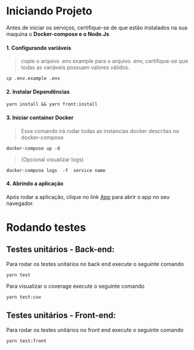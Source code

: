 # Iniciando Projeto

Antes de iniciar os serviços, certifique-se de que estão instalados na sua maquina o **Docker-compose e o Node.Js**

#### 1. Configurando variáveis
   > copie o arquivo .env.example para o arquivo .env, certifique-se que todas as variáveis possuam valores válidos.

```
cp .env.example .env
```

#### 2. Instalar Dependências

```shell
yarn install && yarn front:install
```

#### 3. Iniciar container Docker
> Esse comando irá rodar todas as instancias docker descritas no docker-compose
```shell
docker-compose up -d
```

> (Opcional visualizar logs)
```shell
docker-compose logs  -f  service name
```

#### 4. Abrindo a aplicação

Após rodar a aplicação, clique no link [App](http://localhost:3000/) para abrir o app no seu navegador.

# Rodando testes

## Testes unitários - Back-end:
Para rodar os testes unitários no back end execute o seguinte comando
```shell
yarn test
```
Para visualizar o coverage execute o seguinte comando
```shell
yarn test:cov
```

## Testes unitários - Front-end:
Para rodar os testes unitários no front end execute o seguinte comando
```shell
yarn test:front
```
